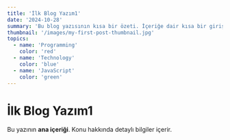 ```yaml
---
title: 'İlk Blog Yazım1'
date: '2024-10-28'
summary: 'Bu blog yazısının kısa bir özeti. İçeriğe dair kısa bir giriş sunar.'
thumbnail: '/images/my-first-post-thumbnail.jpg'
topics:
  - name: 'Programming'
    color: 'red'
  - name: 'Technology'
    color: 'blue'
  - name: 'JavaScript'
    color: 'green'
---
```


# İlk Blog Yazım1

Bu yazının **ana içeriği**. Konu hakkında detaylı bilgiler içerir.
